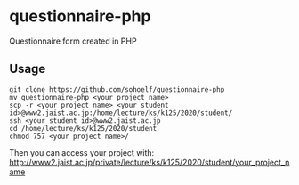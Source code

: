 # questionnaire-php
Questionnaire form created in PHP
## Usage
```
git clone https://github.com/sohoelf/questionnaire-php
mv questionnaire-php <your project name>
scp -r <your project name> <your student id>@www2.jaist.ac.jp:/home/lecture/ks/k125/2020/student/
ssh <your student id>@www2.jaist.ac.jp
cd /home/lecture/ks/k125/2020/student
chmod 757 <your project name>/
```
Then you can access your project with: http://www2.jaist.ac.jp/private/lecture/ks/k125/2020/student/your_project_name
